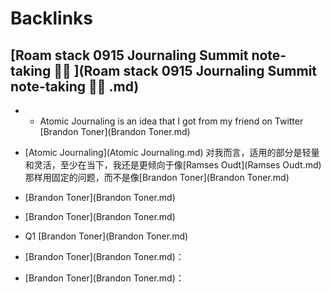 
# Backlinks
## [Roam stack 0915 Journaling Summit note-taking 🏄‍♀️ ](Roam stack 0915 Journaling Summit note-taking 🏄‍♀️ .md)
- - Atomic Journaling is an idea that I got from my friend on Twitter [Brandon Toner](Brandon Toner.md)

- [Atomic Journaling](Atomic Journaling.md) 对我而言，适用的部分是轻量和灵活，至少在当下，我还是更倾向于像[Ramses Oudt](Ramses Oudt.md) 那样用固定的问题，而不是像[Brandon Toner](Brandon Toner.md)

- [Brandon Toner](Brandon Toner.md)

- [Brandon Toner](Brandon Toner.md)

- Q1 [Brandon Toner](Brandon Toner.md)

- [Brandon Toner](Brandon Toner.md)：

- [Brandon Toner](Brandon Toner.md)：

